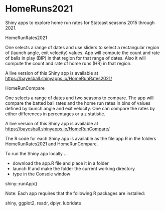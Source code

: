 # HomeRuns2021

Shiny apps to explore home run rates for Statcast seasons 2015 through 2021.

HomeRunRates2021

One selects a range of dates and use sliders to select a rectangular region of (launch angle, exit velocity)
values.  App will compute the count and rate of balls in play (BIP) in that region for that range of dates.  Also it will
compute the count and rate of home runs (HR) in that region.

A live version of this Shiny app is available at https://bayesball.shinyapps.io/HomeRunRates2021/

HomeRunCompare

One selects a range of dates and two seasons to compare.  The app will compare the batted ball rates and 
the home run rates in bins of values defined by launch angle and exit velocity.  One can compare the rates
by either differences in percentages or a z statistic.

A live version of this Shiny app is available at https://bayesball.shinyapps.io/HomeRunCompare/

The R code for each Shiny app is available as the file app.R in the folders HomeRunRates2021 and HomeRunCompare.

To run the Shiny app locally ...

- download the app.R file and place it in a folder
- launch R and make the folder the current working directory
- type in the Console window

shiny::runApp()

Note:  Each app requires that the following R packages are installed:

shiny, ggplot2, readr, dplyr, lubridate


